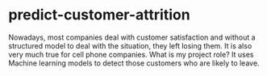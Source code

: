 # predict-customer-attrition
Nowadays, most companies deal with customer satisfaction and without a structured model to deal with the situation, they left losing them. It is also very much true for cell phone companies. What is my project role? It uses Machine learning models to detect those customers who are likely to leave.
